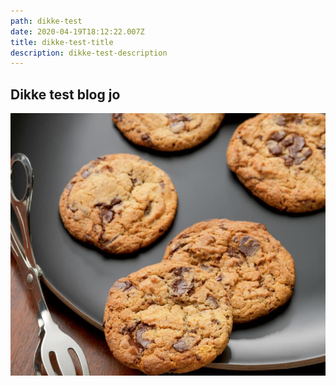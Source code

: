 ```yaml
---
path: dikke-test
date: 2020-04-19T18:12:22.007Z
title: dikke-test-title
description: dikke-test-description
---
```


## Dikke test blog jo

![Cookies](./cookies.jpg "COOKIES")
